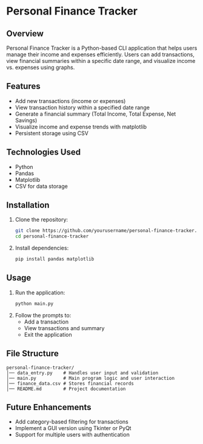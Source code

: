 # Personal Finance Tracker

## Overview
Personal Finance Tracker is a Python-based CLI application that helps users manage their income and expenses efficiently. Users can add transactions, view financial summaries within a specific date range, and visualize income vs. expenses using graphs.

## Features
- Add new transactions (income or expenses)
- View transaction history within a specified date range
- Generate a financial summary (Total Income, Total Expense, Net Savings)
- Visualize income and expense trends with matplotlib
- Persistent storage using CSV

## Technologies Used
- Python
- Pandas
- Matplotlib
- CSV for data storage

## Installation
1. Clone the repository:
   ```bash
   git clone https://github.com/yourusername/personal-finance-tracker.git
   cd personal-finance-tracker
   ```
2. Install dependencies:
   ```bash
   pip install pandas matplotlib
   ```

## Usage
1. Run the application:
   ```bash
   python main.py
   ```
2. Follow the prompts to:
   - Add a transaction
   - View transactions and summary
   - Exit the application

## File Structure
```
personal-finance-tracker/
│── data_entry.py    # Handles user input and validation
│── main.py          # Main program logic and user interaction
│── finance_data.csv # Stores financial records
│── README.md        # Project documentation
```

## Future Enhancements
- Add category-based filtering for transactions
- Implement a GUI version using Tkinter or PyQt
- Support for multiple users with authentication


